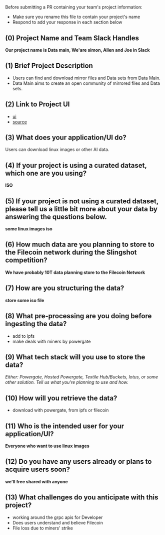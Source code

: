 # <Data main>

Before submitting a PR containing your team's project information:
- Make sure you rename this file to contain your project's name
- Respond to add your response in each section below

## (0) Project Name and Team Slack Handles

**Our project name is Data main, We'are simon, Allen and Joe in Slack**

## (1) Brief Project Description


- Users can find and download mirror files and Data sets from Data Main.
- Data Main aims to create an open community of mirrored files and Data sets.

## (2) Link to Project UI

- [ui](https://github.com/cuiwenbian/dataMain-info/tree/master/images)
- [source](https://github.com/cuiwenbian/dataMain)


## (3) What does your application/UI do?

Users can download linux images or other AI data.

## (4) If your project is using a curated dataset, which one are you using?

**ISO**

## (5) If your project is not using a curated dataset, please tell us a little bit more about your data by answering the questions below.

**some linux images iso**

## (6) How much data are you planning to store to the Filecoin network during the Slingshot competition?

**We have probably 10T data planning  store to the Filecoin Network**

## (7) How are you structuring the data?

**store some iso file**

## (8) What pre-processing are you doing before ingesting the data?

- add to ipfs
- make deals with miners by powergate

## (9)  What tech stack will you use to store the data?

*Either: Powergate, Hosted Powergate, Textile Hub/Buckets, lotus, or some other solution. Tell us what you're planning to use and how.*

## (10) How will you retrieve the data?

- download with powergate, from ipfs or filecoin

## (11) Who is the intended user for your application/UI?

**Everyone who want to use linux images**

## (12) Do you have any users already or plans to acquire users soon?

**we'll free shared with anyone**

## (13) What challenges do you anticipate with this project?

- working around the grpc apis for Developer
- Does users understand and believe Filecoin
- File loss due to miners' strike

